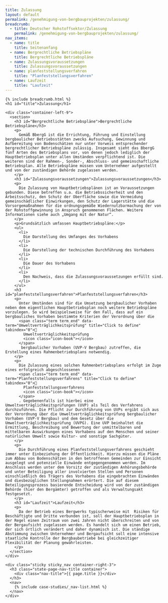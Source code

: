 ```yaml
---
title: Zulassung
layout: default
permalink: /genehmigung-von-bergbauprojekten/zulassung/
breadcrumb:
  - title: Deutscher Rohstoffsektor/Zulassung
    permalink: /genehmigung-von-bergbauprojekten/zulassung/
nav_items:
  - name: title
    title: Seitenanfang
  - name: Bergrechtliche Betriebspläne
    title: Bergrechtliche Betriebspläne
  - name: Zulassungsvoraussetzungen
    title: Zulassungsvoraussetzungen
  - name: planfeststellungsverfahren
    title: "Planfeststellungsverfahren"
  - name: Laufzeit
    title: "Laufzeit"
---
```


<link rel="stylesheet" type="text/css" href="{{ site.baseurl_root }}/css/slick-theme.css"/>
<link rel="stylesheet" type="text/css" href="//cdn.jsdelivr.net/jquery.slick/1.6.0/slick.css"/>

<main class="container-page-wrapper layout-state-pages">
  <section class="container" style="position: relative;">

    {% include breadcrumb.html %}
    <h1 id="title">Zulassung</h1>

    <div class="container-left-9">
      <section>
        <h3 id="Bergrechtliche Betriebspläne">Bergrechtliche Betriebspläne</h3>
        <p>
          Gemäß BbergG ist die Errichtung, Führung und Einstellung bergbaulicher Betriebsstätten zwecks Aufsuchung, Gewinnung und Aufbereitung von Bodenschätzen nur unter Vorweis entsprechender bergrechtlicher Betriebspläne zulässig. Insgesamt sieht das BbergG fünf Arten des Betriebsplans vor, von denen jedoch lediglich der Hauptbetriebsplan unter allen Umständen verpflichtend ist. Die weiteren sind der Rahmen-, Sonder-, Abschluss- und gemeinschaftliche Betriebsplan. Alle Betriebspläne müssen vom Unternehmer aufgestellt und von der zuständigen Behörde zugelassen werden.
        </p>
        <h3 id="Zulassungsvoraussetzungen">Zulassungsvoraussetzungen</h3>
        <p>
          Die Zulassung von Hauptbetriebsplänen ist an Voraussetzungen gebunden. Diese betreffen u.a. die Betriebssicherheit und den Arbeitsschutz, den Schutz der Oberfläche sowie die Vermeidung gemeinschädlicher Einwirkungen, den Schutz der Lagerstätte und die Vorsorgemaßnahmen für die ordnungsgemäße Wiedernutzbarmachung der von der Rohstoffgewinnung in Anspruch genommenen Flächen. Weitere Informationen siehe auch „Umgang mit der Natur“.
        </p>
        <p>Grundsätzlich umfassen Hauptbetriebspläne:</p>
        <ul>
          <li>
            Die Darstellung des Umfanges des Vorhabens
          </li>
          <li>
            Die Darstellung der technischen Durchführung des Vorhabens
          </li>
          <li>
            Die Dauer des Vorhabens
          </li>
          <li>
            Den Nachweis, dass die Zulassungsvoraussetzungen erfüllt sind.
          </li>
        </ul>
        <h3 id="planfeststellungsverfahren">Planfeststellungsverfahren</h3>
        <p>
          Unter Umständen sind für die Umsetzung bergbaulicher Vorhaben neben dem eigentlichen Hauptbetriebsplan noch weitere Betriebspläne vorzulegen. So wird beispielsweise für den Fall, dass auf ein bergbauliches Vorhaben bestimmte Kriterien der Verordnung über die
          <span class="term term_end" data-term="Umweltverträglichkeitsprüfung" title="Click to define" tabindex="0">
            Umweltverträglichkeitsprüfung
            <icon class="icon-book"></icon>
          </span>
           bergbaulicher Vorhaben (UVP-V Bergbau) zutreffen, die Erstellung eines Rahmenbetriebsplans notwendig.
        </p>
        <p>
          Die Zulassung eines solchen Rahmenbetriebsplans erfolgt im Zuge eines erfolgreich abgeschlossenen
          <span class="term term_end" data-term="Planfeststellungsverfahrens" title="Click to define" tabindex="0">
            Planfeststellungsverfahrens
            <icon class="icon-book"></icon>
          </span>
          . Gegebenenfalls ist hierbei eine Umweltverträglichkeitsprüfungen (UVP) als Teil des Verfahrens durchzuführen. Die Pflicht zur Durchführung von UVPs ergibt sich aus der Verordnung über die Umweltverträglichkeitsprüfung bergbaulicher Vorhaben (UVP-V Bergbau) und dem Gesetz über die Umweltverträglichkeitsprüfung (UVPG). Eine UVP beinhaltet die Ermittlung, Beschreibung und Bewertung der unmittelbaren und mittelbaren Auswirkungen eines Vorhabens auf den Menschen und seiner natürlichen Umwelt sowie Kultur- und sonstige Sachgüter.
        </p>
        <p>
          Die Durchführung eines Planfeststellungsverfahrens geschieht immer unter Einbeziehung der Öffentlichkeit. Hierzu müssen die Pläne zum Abbau von Bodenschätzen in den betroffenen Gemeinden zur Einsicht ausgelegt und potenzielle Einwände entgegengenommen werden. Im Anschluss werden unter dem Vorsitz der zuständigen Anhörungsbehörde und unter Beteiligung aller involvierten Stellen und Personen einschließlich des Trägers des Vorhabens die eingebrachten Einwänden und diesbezüglichen Stellungnahmen erörtert. Die auf diesem Beteiligungsprozess basierende Entscheidung wird von der zuständigen Behörde (hier den Bergämter) getroffen und als Verwaltungsakt festgesetzt.
        </p>
        <h3 id="Laufzeit">Laufzeit</h3>
        <p>
          Da der Betrieb eines Bergwerks typischerweise mit  Risiken für Beschäftigte und Dritte verbunden ist, soll der Hauptbetriebsplan in der Regel einen Zeitraum von zwei Jahren nicht überschreiten und von der Bergaufsicht zugelassen werden. Es handelt sich um einen Betrieb, der sich örtlich verändert und daher dynamisch ist. Die ständige Abstimmung zwischen Unternehmer und Bergaufsicht soll eine intensive staatliche Kontrolle der Bergbaubetriebe bei gleichzeitiger Flexibilität der Planung gewährleisten.
        </p>
      </section>
    </div>

    <div class="sticky sticky_nav container-right-3">
      <h3 class="state-page-nav-title container">
        <div class="nav-title">{{ page.title }}</div>
      </h3>
      <nav>
        {% include case-studies/_nav-list.html %}
      </nav>
    </div>
  </section>
</main>

<script src="https://ajax.googleapis.com/ajax/libs/jquery/1.12.4/jquery.min.js"></script>
<script type="text/javascript" src="//cdn.jsdelivr.net/jquery.slick/1.6.0/slick.min.js"></script>
<script type="text/javascript" src="{{ site.baseurl_root }}/js/lib/static.min.js" charset="utf-8"></script>

<script type="text/javascript">
    $(document).ready(function(){
      $('.fakten_salze').slick({
        dots: true,
        speed: 500
      });
    });
</script>
